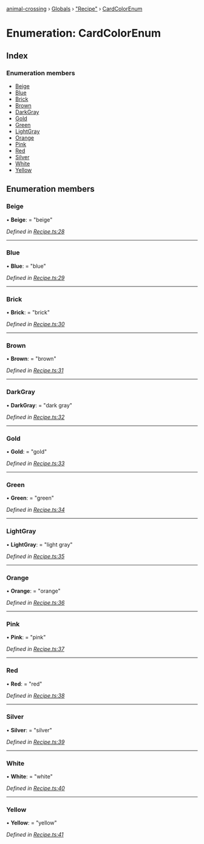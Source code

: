 [animal-crossing](../README.md) › [Globals](../globals.md) › ["Recipe"](../modules/_recipe_.md) › [CardColorEnum](_recipe_.cardcolorenum.md)

# Enumeration: CardColorEnum

## Index

### Enumeration members

* [Beige](_recipe_.cardcolorenum.md#beige)
* [Blue](_recipe_.cardcolorenum.md#blue)
* [Brick](_recipe_.cardcolorenum.md#brick)
* [Brown](_recipe_.cardcolorenum.md#brown)
* [DarkGray](_recipe_.cardcolorenum.md#darkgray)
* [Gold](_recipe_.cardcolorenum.md#gold)
* [Green](_recipe_.cardcolorenum.md#green)
* [LightGray](_recipe_.cardcolorenum.md#lightgray)
* [Orange](_recipe_.cardcolorenum.md#orange)
* [Pink](_recipe_.cardcolorenum.md#pink)
* [Red](_recipe_.cardcolorenum.md#red)
* [Silver](_recipe_.cardcolorenum.md#silver)
* [White](_recipe_.cardcolorenum.md#white)
* [Yellow](_recipe_.cardcolorenum.md#yellow)

## Enumeration members

###  Beige

• **Beige**: = "beige"

*Defined in [Recipe.ts:28](https://github.com/Norviah/animal-crossing/blob/2c80bbc/module/types/Recipe.ts#L28)*

___

###  Blue

• **Blue**: = "blue"

*Defined in [Recipe.ts:29](https://github.com/Norviah/animal-crossing/blob/2c80bbc/module/types/Recipe.ts#L29)*

___

###  Brick

• **Brick**: = "brick"

*Defined in [Recipe.ts:30](https://github.com/Norviah/animal-crossing/blob/2c80bbc/module/types/Recipe.ts#L30)*

___

###  Brown

• **Brown**: = "brown"

*Defined in [Recipe.ts:31](https://github.com/Norviah/animal-crossing/blob/2c80bbc/module/types/Recipe.ts#L31)*

___

###  DarkGray

• **DarkGray**: = "dark gray"

*Defined in [Recipe.ts:32](https://github.com/Norviah/animal-crossing/blob/2c80bbc/module/types/Recipe.ts#L32)*

___

###  Gold

• **Gold**: = "gold"

*Defined in [Recipe.ts:33](https://github.com/Norviah/animal-crossing/blob/2c80bbc/module/types/Recipe.ts#L33)*

___

###  Green

• **Green**: = "green"

*Defined in [Recipe.ts:34](https://github.com/Norviah/animal-crossing/blob/2c80bbc/module/types/Recipe.ts#L34)*

___

###  LightGray

• **LightGray**: = "light gray"

*Defined in [Recipe.ts:35](https://github.com/Norviah/animal-crossing/blob/2c80bbc/module/types/Recipe.ts#L35)*

___

###  Orange

• **Orange**: = "orange"

*Defined in [Recipe.ts:36](https://github.com/Norviah/animal-crossing/blob/2c80bbc/module/types/Recipe.ts#L36)*

___

###  Pink

• **Pink**: = "pink"

*Defined in [Recipe.ts:37](https://github.com/Norviah/animal-crossing/blob/2c80bbc/module/types/Recipe.ts#L37)*

___

###  Red

• **Red**: = "red"

*Defined in [Recipe.ts:38](https://github.com/Norviah/animal-crossing/blob/2c80bbc/module/types/Recipe.ts#L38)*

___

###  Silver

• **Silver**: = "silver"

*Defined in [Recipe.ts:39](https://github.com/Norviah/animal-crossing/blob/2c80bbc/module/types/Recipe.ts#L39)*

___

###  White

• **White**: = "white"

*Defined in [Recipe.ts:40](https://github.com/Norviah/animal-crossing/blob/2c80bbc/module/types/Recipe.ts#L40)*

___

###  Yellow

• **Yellow**: = "yellow"

*Defined in [Recipe.ts:41](https://github.com/Norviah/animal-crossing/blob/2c80bbc/module/types/Recipe.ts#L41)*
